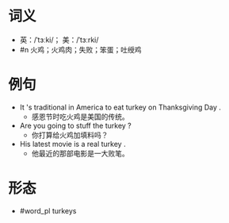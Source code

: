 # 词义
- 英：/ˈtɜːki/； 美：/ˈtɜːrki/
- #n 火鸡；火鸡肉；失败；笨蛋；吐绶鸡
# 例句
- It 's traditional in America to eat turkey on Thanksgiving Day .
	- 感恩节时吃火鸡是美国的传统。
- Are you going to stuff the turkey ?
	- 你打算给火鸡加填料吗？
- His latest movie is a real turkey .
	- 他最近的那部电影是一大败笔。
# 形态
- #word_pl turkeys
